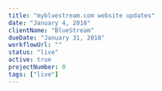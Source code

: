 ```yaml
---
title: "mybluestream.com website updates"
date: "January 4, 2018"
clientName: "BlueStream"
dueDate: "January 31, 2018"
workflowUrl: ""
status: "live"
active: true
projectNumber: 0
tags: ["live"]
---
```

